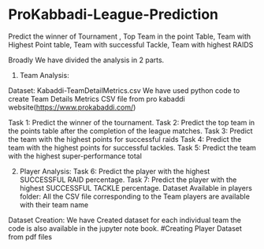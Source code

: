 # ProKabbadi-League-Prediction
Predict the winner of Tournament , Top Team in the point Table, Team with Highest Point table, Team with successful Tackle, Team with highest RAIDS

Broadly We have divided the analysis in 2 parts.
1) Team Analysis:

Dataset: Kabaddi-TeamDetailMetrics.csv 
We have used python code to create Team Details Metrics CSV file from pro kabaddi website(https://www.prokabaddi.com/)

Task 1: Predict the winner of the tournament.
Task 2: Predict the top team in the points table after the completion of the league matches.
Task 3: Predict the team with the highest points for successful raids
Task 4: Predict the team with the highest points for successful tackles.
Task 5: Predict the team with the highest super-performance total


2) Player Analysis:
Task 6: Predict the player with the highest SUCCESSFUL RAID percentage.
Task 7: Predict the player with the highest SUCCESSFUL TACKLE percentage. 
Dataset Available in players folder:
All the CSV file corresponding to the Team players are available with their team name

Dataset Creation:
We have Created dataset for each individual team the code is also available in the jupyter note book.
#Creating Player Dataset from pdf files
